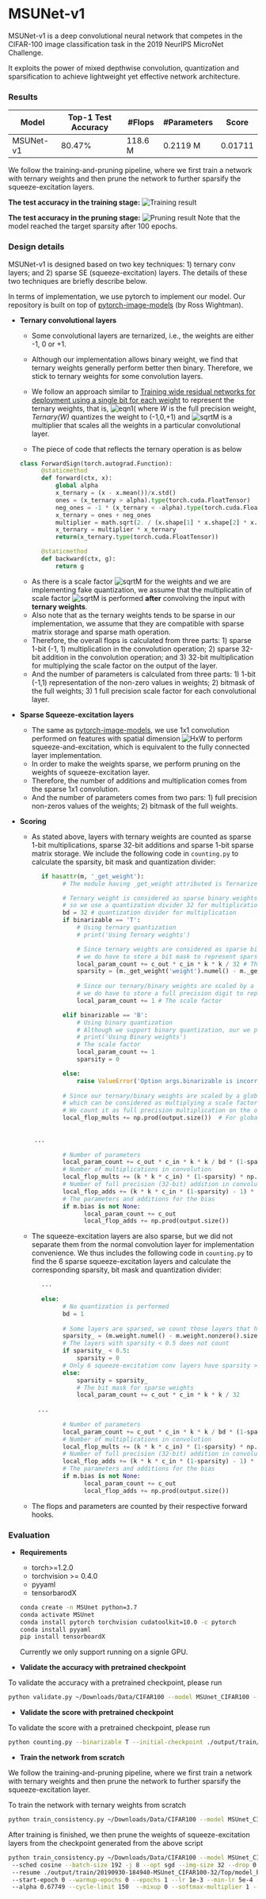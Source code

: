 # MSUNet-v1
MSUNet-v1 is a deep convolutional neural network that competes in the CIFAR-100 image classification task in the 2019 NeurIPS MicroNet Challenge. 

It exploits the power of mixed depthwise convolution, quantization and sparsification to achieve lightweight yet effective network architecture.

### Results

|Model | Top-1 Test Accuracy | #Flops | #Parameters| Score|
|---|---|---|---|---|
|MSUNet-v1| 80.47%| 118.6 M| 0.2119 M|0.01711|


We follow the training-and-pruning pipeline, where we first train a network with ternary weights and then prune the network to further sparsify the squeeze-excitation layers.
 
**The test accuracy in the training stage:**
![Training result](images/training.png "Training result")

**The test accuracy in the pruning stage:**
![Pruning result](images/pruning.png "Pruning result")
Note that the model reached the target sparsity after 100 epochs.

### Design details

MSUNet-v1 is designed based on two key techniques: 1) ternary conv layers; and 2) sparse SE (squeeze-excitation) layers.
The details of these two techniques are briefly describe below. 

In terms of implementation, we use pytorch to implement our model. Our repository is built on top of [pytorch-image-models](https://github.com/rwightman/pytorch-image-models) (by Ross Wightman).

* **Ternary convolutional layers**

    * Some convolutional layers are ternarized, i.e., the weights are either -1, 0 or +1. 
    * Although our implementation allows binary weight, we find that ternary weights generally perform better then binary. Therefore, we stick to ternary weights for some convolution layers.
    * We follow an approach similar to [Training wide residual networks for deployment using a single bit for each weight](https://arxiv.org/abs/1802.08530) to represent the ternary weights, that is, 
    ![eqn1](images/eqn1.gif)( where *W* is the full precision weight, *Ternary(W)* quantizes the weight to (-1,0,+1) and ![sqrtM](images/eqn2.gif) is a multiplier that scales all the weights in a particular convolutional layer. 
    
    * The piece of code that reflects the ternary operation is as below 
    ```python
    class ForwardSign(torch.autograd.Function):
          @staticmethod
          def forward(ctx, x):
              global alpha
              x_ternary = (x - x.mean())/x.std()
              ones = (x_ternary > alpha).type(torch.cuda.FloatTensor)
              neg_ones = -1 * (x_ternary < -alpha).type(torch.cuda.FloatTensor)
              x_ternary = ones + neg_ones
              multiplier = math.sqrt(2. / (x.shape[1] * x.shape[2] * x.shape[3]) * x_ternary.numel() / x_ternary.nonzero().size(0) )
              x_ternary = multiplier * x_ternary
              return(x_ternary.type(torch.cuda.FloatTensor))

          @staticmethod
          def backward(ctx, g):
              return g
    ```
    * As there is a scale factor ![sqrtM](images/eqn2.gif) for the weights and we are implementing fake quantization, we assume that the multiplicatin of scale factor ![sqrtM](images/eqn2.gif) is performed **after** convolving the input with **ternary weights**. 
    * Also note that as the ternary weights tends to be sparse in our implementation, we assume that they are compatible with sparse matrix storage and sparse math operation.
    * Therefore, the overall flops is calculated from three parts: 1) sparse 1-bit (-1, 1) multiplication in the convolution operation; 2) sparse 32-bit addition in the convolution operation; and 3) 32-bit multiplication for multiplying the scale factor on the output of the layer.
    * And the number of parameters is calculated from three parts: 1) 1-bit (-1,1) representation of the non-zero values in weights; 2) bitmask of the full weights; 3) 1 full precision scale factor for each convolutional layer.
 
* **Sparse Squeeze-excitation layers**
    * The same as [pytorch-image-models](https://github.com/rwightman/pytorch-image-models), we use 1x1 convolution performed on features with spatial dimension ![HxW](images/eqn3.gif) to perform squeeze-and-excitation, which is equivalent to the fully connected layer implementation.
    * In order to make the weights sparse, we perform pruning on the weights of squeeze-excitation layer.
    * Therefore, the number of additions and multiplication comes from the sparse 1x1 convolution.
    * And the number of parameters comes from two pars: 1) full precision non-zeros values of the weights; 2) bitmask of the full weights.
    
* **Scoring**
    * As stated above, layers with ternary weights are counted as sparse 1-bit multiplications, sparse 32-bit additions and sparse 1-bit sparse matrix storage. We include the following code in `counting.py` to calculate the sparsity, bit mask and quantization divider:
    ```python
          if hasattr(m, '_get_weight'):
                # The module having _get_weight attributed is Ternarized.

                # Ternary weight is considered as sparse binary weights,
                # so we use a quantization divider 32 for multiplication and storage.
                bd = 32 # quantization divider for multiplication
                if binarizable == 'T':
                    # Using ternary quantization
                    # print('Using Ternary weights')

                    # Since ternary weights are considered as sparse binary weights,
                    # we do have to store a bit mask to represent sparsity.
                    local_param_count += c_out * c_in * k * k / 32 # The bit mask
                    sparsity = (m._get_weight('weight').numel() - m._get_weight('weight').nonzero().size(0)) / m._get_weight('weight').numel()
          
                    # Since our ternary/binary weights are scaled by a global factor in each layer,
                    # we do have to store a full precision digit to represent it.
                    local_param_count += 1 # The scale factor

                elif binarizable == 'B':
                    # Using binary quantization
                    # Although we support binary quantization, our we prefer to use ternary quantization.
                    # print('Using Binary weights')
                    # The scale factor
                    local_param_count += 1
                    sparsity = 0

                else:
                    raise ValueError('Option args.binarizable is incorrect')
                
                # Since our ternary/binary weights are scaled by a global factor in each layer,
                # which can be considered as multiplying a scale factor on the output of the sparse binary convolution.
                # We count it as full precision multiplication on the output.
                local_flop_mults += np.prod(output.size())  # For globally *np.sqrt(sqrt(2/(F**2*C))
                
              
        ...
      
                # Number of parameters
                local_param_count += c_out * c_in * k * k / bd * (1-sparsity)
                # Number of multiplications in convolution
                local_flop_mults += (k * k * c_in) * (1-sparsity) * np.prod(output.size()) / bd
                # Number of full precision (32-bit) addition in convolution
                local_flop_adds += (k * k * c_in * (1-sparsity) - 1) * np.prod(output.size())
                # The parameters and additions for the bias
                if m.bias is not None:
                      local_param_count += c_out
                      local_flop_adds += np.prod(output.size())


    ```
    * The squeeze-excitation layers are also sparse, but we did not separate them from the normal convolution layer for implementation convenience. 
    We thus includes the following code in `counting.py` to find the 6 sparse squeeze-excitation layers and calculate the corresponding sparsity, bit mask and quantization divider:
    ```python
          ...
        
          else:
                # No quantization is performed
                bd = 1
              
                # Some layers are sparsed, we count those layers that have sparsity > 0.5
                sparsity_ = (m.weight.numel() - m.weight.nonzero().size(0)) / m.weight.numel()
                # The layers with sparsity < 0.5 does not count
                if sparsity_ < 0.5: 
                    sparsity = 0
                # Only 6 squeeze-excitation conv layers have sparsity > 0.5
                else: 
                    sparsity = sparsity_ 
                    # The bit mask for sparse weights
                    local_param_count += c_out * c_in * k * k / 32 
           
         ...
       
                # Number of parameters
                local_param_count += c_out * c_in * k * k / bd * (1-sparsity)
                # Number of multiplications in convolution
                local_flop_mults += (k * k * c_in) * (1-sparsity) * np.prod(output.size()) / bd
                # Number of full precision (32-bit) addition in convolution
                local_flop_adds += (k * k * c_in * (1-sparsity) - 1) * np.prod(output.size())
                # The parameters and additions for the bias
                if m.bias is not None:
                      local_param_count += c_out
                      local_flop_adds += np.prod(output.size())

    ```
    * The flops and parameters are counted by their respective forward hooks.

### Evaluation
* **Requirements**
    * torch>=1.2.0
    * torchvision >= 0.4.0
    * pyyaml
    * tensorbarodX
    ```bash
    conda create -n MSUnet python=3.7
    conda activate MSUnet
    conda install pytorch torchvision cudatoolkit=10.0 -c pytorch
    conda install pyyaml
    pip install tensorboardX
  
    ```
    Currently we only support running on a signle GPU.
    
* **Validate the accuracy with pretrained checkpoint**

To validate the accuracy with a pretrained checkpoint, please run
```bash
python validate.py ~/Downloads/Data/CIFAR100 --model MSUnet_CIFAR100 --num-classes 100 --batch-size 32 -j 8 --img-size 32 --binarizable T --alpha 0.67749 --initial-checkpoint ./output/train/20191001-213056-MSUnet_CIFAR100-32/Last/checkpoint-156.pth.tar
```
* **Validate the score with pretrained checkpoint**

To validate the score with a pretrained checkpoint, please run
```bash
python counting.py --binarizable T --initial-checkpoint ./output/train/20191001-213056-MSUnet_CIFAR100-32/Last/checkpoint-156.pth.tar

```
* **Train the network from scratch**

We follow the training-and-pruning pipeline, where we first train a network with ternary weights and then prune the network to further sparsify the squeeze-excitation layer. 

To train the network with ternary weights from scratch
```bash
python train_consistency.py ~/Downloads/Data/CIFAR100 --model MSUnet_CIFAR100 --num-classes 100 --lr 0.1 --epochs 910 --start-epoch 0 --sched step --decay-epochs 300 400 500 600 700 800 900 --decay-rate 0.25 --batch-size 64 -j 8 --opt sgd --warmup-epochs 5 --img-size 32 --drop 0.0 --binarizable T --mixup 1.0 --cutmix_prob 0.5 --softmax-multiplier 1.0 --no-prefetcher
```

After training is finished, we then prune the weights of squeeze-excitation layers from the checkpoint generated from the above script
```bash
python train_consistency.py ~/Downloads/Data/CIFAR100 --model MSUnet_CIFAR100 --num-classes 100 \ 
 --sched cosine --batch-size 192 -j 8 --opt sgd --img-size 32 --drop 0.0 --binarizable T \ 
 --resume ./output/train/20190930-184940-MSUnet_CIFAR100-32/Top/model_best.pth.tar \ 
 --start-epoch 0 --warmup-epochs 0 --epochs 1 --lr 1e-3 --min-lr 5e-4 --reset-lr-scheduler 1e-3 --decay-rate 1 \ 
 --alpha 0.67749 --cycle-limit 150  --mixup 0 --softmax-multiplier 1 --freeze-binary --clean-train --prune
```


